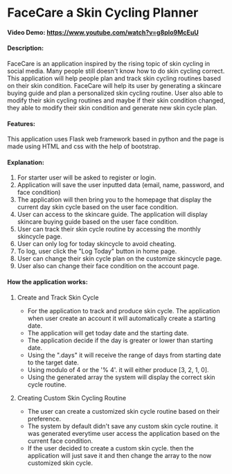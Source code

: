 # FaceCare a Skin Cycling Planner
#### Video Demo:  https://www.youtube.com/watch?v=g8pIo9McEuU
#### Description:
FaceCare is an application inspired by the rising topic of skin cycling in social media. Many people still doesn't know how to do skin cycling correct. This application will help people plan and track skin cycling routines based on their skin condition. FaceCare will help its user by generating a skincare buying guide and plan a personalized skin cycling routine. User also able to modify their skin cycling routines and maybe if their skin condition changed, they able to modify their skin condition and generate new skin cycle plan.

#### Features:
This application uses Flask web framework based in python and the page is made using HTML and css with the help of bootstrap.

#### Explanation:
1. For starter user will be asked to register or login.
2. Application will save the user inputted data (email, name, password, and face condition)
3. The application will then bring you to the homepage that display the current day skin cycle based on the user face condition.
4. User can access to the skincare guide. The application will display skincare buying guide based on the user face condition.
5. User can track their skin cycle routine by accessing the monthly skincycle page.
6. User can only log for today skincycle to avoid cheating.
7. To log, user click the "Log Today" button in home page.
8. User can change their skin cycle plan on the customize skincycle page.
9. User also can change their face condition on the account page.

#### How the application works:
1. Create and Track Skin Cycle
    - For the application to track and produce skin cycle. The application when user create an account it will automatically create a starting date.
    - The application will get today date and the starting date.
    - The application decide if the day is greater or lower than starting date.
    - Using the ".days" it will receive the range of days from starting date to the target date.
    - Using modulo of 4 or the '% 4'. it will either produce [3, 2, 1, 0].
    - Using the generated array the system will display the correct skin cycle routine.

2. Creating Custom Skin Cycling Routine
    - The user can create a customized skin cycle routine based on their preference.
    - The system by default didn't save any custom skin cycle routine. it was generated everytime user access the application based on the current face condition.
    - If the user decided to create a custom skin cycle. then the application will just save it and then change the array to the now customized skin cycle.